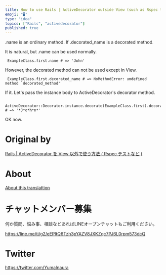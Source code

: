 ```yaml
---
title: How to use Rails | ActiveDecorator outside View (such as Rspec test)
emoji: "🖥"
type: "idea"
topics: ["Rails", "activedecorator"]
published: true
---
```


.name is an ordinary method. If .decorated\_name is a decorated method.

It is natural, but .name can be used normally.

     ExampleClass.first.name # => 'John' 

However, the decorated method can not be used except in View.

     ExampleClass.first.decorated_name # => NoMethodError: undefined method `decorated_method' 

If it. Let's pass the instance body to ActiveDecorator's decorator method.

     ActiveDecorator::Decorator.instance.decorate(ExampleClass.first).decorated_name # => '*J*o*h*n*' 

OK now.



# Original by
[Rails | ActiveDecorator を View 以外で使う方法 ( Rspec テストなど )](https://qiita.com/Yinaura/items/2ac43179b77c5685430f)

# About

[About this translattion](https://qiita.com/YumaInaura/items/7f6fd1e9310a6816469a)








<!-- Update From Qiita API -->

# チャットメンバー募集


何か質問、悩み事、相談などあればLINEオープンチャットもご利用ください。

https://line.me/ti/g2/eEPltQ6Tzh3pYAZV8JXKZqc7PJ6L0rpm573dcQ





# Twitter


https://twitter.com/YumaInaura


<!-- Update From Qiita API -->


